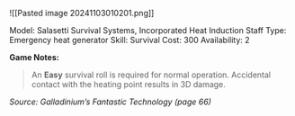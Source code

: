 ![[Pasted image 20241103010201.png]]

Model: Salasetti Survival Systems, Incorporated Heat
Induction Staff
Type: Emergency heat generator
Skill: Survival
Cost: 300
Availability: 2

**Game Notes:** 
> An **Easy** survival roll is required for normal operation. Accidental contact with the heating point results in 3D damage.

*Source: Galladinium’s Fantastic Technology (page 66)*
